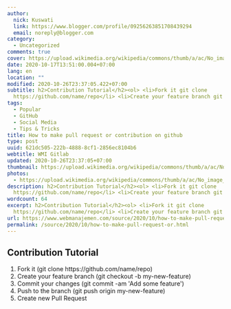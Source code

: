 ```yaml
---
author:
  nick: Kuswati
  link: https://www.blogger.com/profile/09256263851708439294
  email: noreply@blogger.com
category:
  - Uncategorized
comments: true
cover: https://upload.wikimedia.org/wikipedia/commons/thumb/a/ac/No_image_available.svg/2048px-No_image_available.svg.png
date: 2020-10-17T13:51:00.004+07:00
lang: en
location: ""
modified: 2020-10-26T23:37:05.422+07:00
subtitle: h2>Contribution Tutorial</h2><ol> <li>Fork it git clone
  https://github.com/name/repo</li> <li>Create your feature branch git checkout
tags:
  - Popular
  - GitHub
  - Social Media
  - Tips & Tricks
title: How to make pull request or contribution on github
type: post
uuid: 621dc505-222b-4888-8cf1-2856ec8104b6
webtitle: WMI Gitlab
updated: 2020-10-26T23:37:05+07:00
thumbnail: https://upload.wikimedia.org/wikipedia/commons/thumb/a/ac/No_image_available.svg/2048px-No_image_available.svg.png
photos:
  - https://upload.wikimedia.org/wikipedia/commons/thumb/a/ac/No_image_available.svg/2048px-No_image_available.svg.png
description: h2>Contribution Tutorial</h2><ol> <li>Fork it git clone
  https://github.com/name/repo</li> <li>Create your feature branch git checkout
wordcount: 64
excerpt: h2>Contribution Tutorial</h2><ol> <li>Fork it git clone
  https://github.com/name/repo</li> <li>Create your feature branch git checkout
url: https://www.webmanajemen.com/source/2020/10/how-to-make-pull-request-or.html
permalink: /source/2020/10/how-to-make-pull-request-or.html
---
```


<h2>Contribution Tutorial</h2><ol>  <li>Fork it (git clone https://github.com/name/repo)</li>  <li>Create your feature branch (git checkout -b my-new-feature)</li>  <li>Commit your changes (git commit -am 'Add some feature')</li>  <li>Push to the branch (git push origin my-new-feature)</li>  <li>Create new Pull Request</li></ol>
